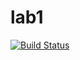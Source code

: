# lab1

[![Build Status](https://travis-ci.com/itmo-java-basics-2020/task-1-GooDroNchik.svg?branch=master)](https://travis-ci.com/itmo-java-basics-2020/task-1-<you-github>)